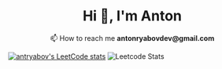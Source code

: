 <h1 align="center">Hi 👋, I'm Anton</h1>

<p align="center">📫 How to reach me <b>antonryabovdev@gmail.com</b></p>

[![antryabov's LeetCode stats](https://leetcode-stats-six.vercel.app/api?username=antryabov)](https://github.com/KnlnKS/leetcode-stats)
![Leetcode Stats](https://leetcard.jacoblin.cool/antryabov)




